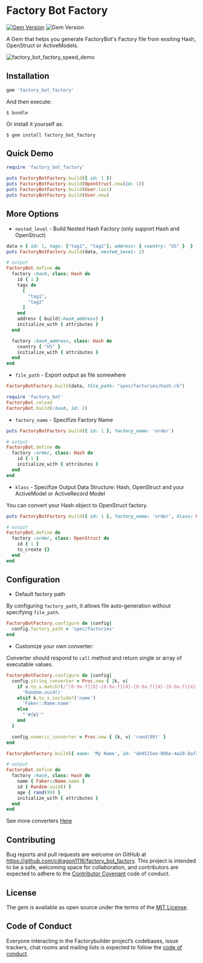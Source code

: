# Factory Bot Factory

[![Gem Version](https://badge.fury.io/rb/factory_bot_factory.svg)](https://rubygems.org/gems/factory_bot_factory) ![Gem Version](https://app.travis-ci.com/cdragon1116/factory_bot_factory.svg?branch=main)

A Gem that helps you generate FactoryBot's Factory file from exsiting Hash, OpenStruct or ActiveModels.

![factory_bot_factory_speed_demo](https://user-images.githubusercontent.com/39395058/133921801-e6c2b61d-71f1-4b99-b096-a0304fdbce87.gif)

## Installation

```ruby
gem 'factory_bot_factory'
```

And then execute:

```
$ bundle
```

Or install it yourself as:

```
$ gem install factory_bot_factory
```


## Quick Demo

```ruby
require 'factory_bot_factory'

puts FactoryBotFactory.build({ id: 1 })
puts FactoryBotFactory.build(OpenStruct.new(id: 1))
puts FactoryBotFactory.build(User.last)
puts FactoryBotFactory.build(User.new)
```


## More Options

- `nested_level` - Build Nested Hash Factory (only support Hash and OpenStruct)

```ruby
data = { id: 1, tags: ["tag1", "tag2"], address: { country: "US" }  }
puts FactoryBotFactory.build(data, nested_level: 2)

# output
FactoryBot.define do
  factory :hash, class: Hash do
    id { 1 }
    tags do
      [
        "tag1",
        "tag2"
      ]
    end
    address { build(:hash_address) }
    initialize_with { attributes }
  end

  factory :hash_address, class: Hash do
    country { "US" }
    initialize_with { attributes }
  end
end
```

- `file_path` - Export output as file somewhere

```ruby
FactoryBotFactory.build(data, file_path: "spec/factories/hash.rb")

require 'factory_bot'
FactoryBot.reload
FactoryBot.build(:hash, id: 2)
```

- `factory_name` - Specifize Factory Name

```ruby
puts FactoryBotFactory.build({ id: 1 }, factory_name: 'order')

# output
FactoryBot.define do
  factory :order, class: Hash do
    id { 1 }
    initialize_with { attributes }
  end
end
```

- `klass` - Specifize Output Data Structure: Hash, OpenStruct and your ActiveModel or ActiveRecord Model

You can convert your Hash object to OpenStruct factory.

```ruby
puts FactoryBotFactory.build({ id: 1 }, factory_name: 'order', klass: OpenStruct)

# output
FactoryBot.define do
  factory :order, class: OpenStruct do
    id { 1 }
    to_create {}
  end
end
```

## Configuration

- Default factory path

By configuring `factory_path`, it allows file auto-generation without specifying `file_path`.

```ruby
FactoryBotFactory.configure do |config|
  config.factory_path = 'spec/factories'
end
```

- Customize your own converter:

Converter should respond to `call` method and return single or array of executable values.

```ruby
FactoryBotFactory.configure do |config|
  config.string_converter = Proc.new { |k, v|
    if v.to_s.match?(/^[0-9a-f]{8}-[0-9a-f]{4}-[0-9a-f]{4}-[0-9a-f]{4}-[0-9a-f]{12}$/)
      'Random.uuid()'
    elsif k.to_s.include?('name')
      'Faker::Name.name'
    else
      "'#{v}'"
    end
  }

  config.numeric_converter = Proc.new { |k, v| 'rand(99)' }
end

FactoryBotFactory.build({ name: 'My Name', id: "de9515ee-006e-4a28-8af3-e88a5c771b93", age: 10 })

# output
FactoryBot.define do
  factory :hash, class: Hash do
    name { Faker::Name.name }
    id { Random.uuid() }
    age { rand(99) }
    initialize_with { attributes }
  end
end
```

See more converters [Here](https://github.com/cdragon1116/factory_bot_factory/blob/release/1.1.0/lib/factory_bot_factory/config.rb#L3-L13)

## Contributing

Bug reports and pull requests are welcome on GitHub at https://github.com/cdragon1116/factory_bot_factory. This project is intended to be a safe, welcoming space for collaboration, and contributors are expected to adhere to the [Contributor Covenant](http://contributor-covenant.org) code of conduct.

## License

The gem is available as open source under the terms of the [MIT License](https://opensource.org/licenses/MIT).

## Code of Conduct

Everyone interacting in the Factorybuilder project’s codebases, issue trackers, chat rooms and mailing lists is expected to follow the [code of conduct](https://github.com/cdragon1116/factory_bot_factory/blob/master/CODE_OF_CONDUCT.md).
